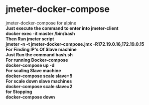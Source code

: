 # jmeter-docker-compose<br>
jmeter-docker-compose for alpine<br>
<b>Just execute the command to enter into jmeter-client<b><br>
docker exec -it master /bin/bash<br>
<b>Then Run jmeter script<b><br>
jmeter -n -t jmeter-docker-compose.jmx -R172.19.0.16,172.19.0.15<br>
<b>For Finding IP's Of Slave machine</b><br>
Just Run the command bash.sh<br>
<b>For running Docker-compose</b><br>
docker-compose up -d<br>
<b>For scaling Slave machine</b><br>
docker-compose scale slave=5<br>
<b>For scale down slave machines</b><br>
docker-compose scale slave=2<br>
<b>for Stopping</b><br>
docker-compose down<br>
